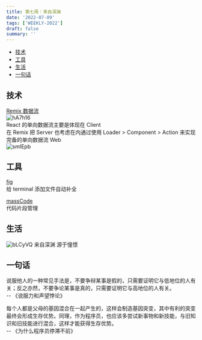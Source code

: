 ```yaml
---
title: 第七周：来自深渊
date: '2022-07-09'
tags: ['WEEKLY-2022']
draft: false
summary: ''
---
```


- [技术](#技术)
- [工具](#工具)
- [生活](#生活)
- [一句话](#一句话)

## 技术

[Remix 数据流](https://remix.run/blog/remix-data-flow)  
![hA7h16](https://cdn.jsdelivr.net/gh/klaaay/pbed@main/uPic/hA7h16.png)  
React 的单向数据流主要是体现在 Client  
在 Remix 把 Server 也考虑在内通过使用 Loader > Component > Action 来实现完备的单向数据流 Web  
![smIEpb](https://cdn.jsdelivr.net/gh/klaaay/pbed@main/uPic/smIEpb.jpg)

## 工具

[fig](https://github.com/withfig/autocomplete)  
给 terminal 添加文件自动补全

[massCode](https://masscode.io/)  
代码片段管理

## 生活

![bLCyVQ](https://cdn.jsdelivr.net/gh/klaaay/pbed@main/uPic/bLCyVQ.jpg)
来自深渊 源于憧憬

## 一句话

说服他人的一种常见手法是，不要争辩某事是假的，只需要证明它与低地位的人有关；反之亦然，不要争论某事是真的，只需要证明它与高地位的人有关。  
-- 《说服力和声望悖论》

每个人都是父母的基因混合在一起产生的，这样会制造基因突变，其中有利的突变最终会形成生存优势。同理，作为程序员，也应该多尝试新事物和新技能，与旧知识和旧技能进行混合，这样才能获得生存优势。  
-- 《为什么程序员停滞不前》
